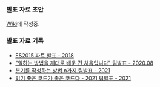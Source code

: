 ### 발표 자료 초안
[Wiki](https://github.com/ChoDragon9/grow-up/wiki)에 작성중.

### 발표 자료 기록
- [ES2015 파트 발표 - 2018](https://chodragon9.github.io/grow-up/ES6_kakao.pdf)
- ["일하는 방법을 제대로 배운 건 처음입니다" 팀발표 - 2020.08](https://chodragon9.github.io/grow-up/2020-08/)
- [분기를 작성하는 방법 n가지 팀발표 - 2021](https://chodragon9.github.io/grow-up/분기를%20작성하는%20방법%20n가지%20-%202021%20팀발표.pdf)
- [읽기 좋은 코드가 좋은 코드다 - 2021 팀발표 - 2021](https://chodragon9.github.io/grow-up/읽기%20좋은%20코드가%20좋은%20코드다%20-%202021%20팀발표.pdf)
